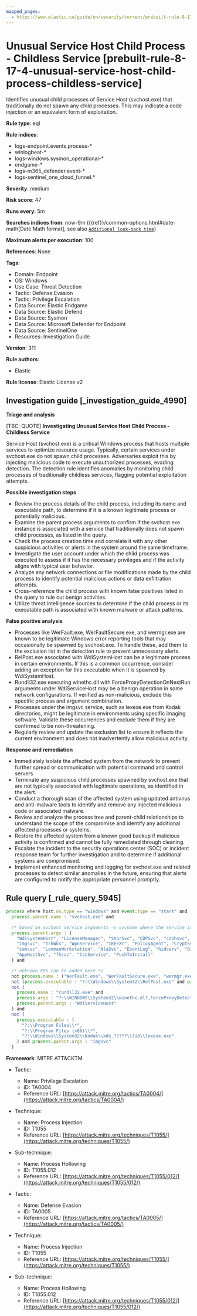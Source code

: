 ```yaml
---
mapped_pages:
  - https://www.elastic.co/guide/en/security/current/prebuilt-rule-8-17-4-unusual-service-host-child-process-childless-service.html
---
```


# Unusual Service Host Child Process - Childless Service [prebuilt-rule-8-17-4-unusual-service-host-child-process-childless-service]

Identifies unusual child processes of Service Host (svchost.exe) that traditionally do not spawn any child processes. This may indicate a code injection or an equivalent form of exploitation.

**Rule type**: eql

**Rule indices**:

* logs-endpoint.events.process-*
* winlogbeat-*
* logs-windows.sysmon_operational-*
* endgame-*
* logs-m365_defender.event-*
* logs-sentinel_one_cloud_funnel.*

**Severity**: medium

**Risk score**: 47

**Runs every**: 5m

**Searches indices from**: now-9m ({{ref}}/common-options.html#date-math[Date Math format], see also [`Additional look-back time`](docs-content://solutions/security/detect-and-alert/create-detection-rule.md#rule-schedule))

**Maximum alerts per execution**: 100

**References**: None

**Tags**:

* Domain: Endpoint
* OS: Windows
* Use Case: Threat Detection
* Tactic: Defense Evasion
* Tactic: Privilege Escalation
* Data Source: Elastic Endgame
* Data Source: Elastic Defend
* Data Source: Sysmon
* Data Source: Microsoft Defender for Endpoint
* Data Source: SentinelOne
* Resources: Investigation Guide

**Version**: 311

**Rule authors**:

* Elastic

**Rule license**: Elastic License v2

## Investigation guide [_investigation_guide_4990]

**Triage and analysis**

[TBC: QUOTE]
**Investigating Unusual Service Host Child Process - Childless Service**

Service Host (svchost.exe) is a critical Windows process that hosts multiple services to optimize resource usage. Typically, certain services under svchost.exe do not spawn child processes. Adversaries exploit this by injecting malicious code to execute unauthorized processes, evading detection. The detection rule identifies anomalies by monitoring child processes of traditionally childless services, flagging potential exploitation attempts.

**Possible investigation steps**

* Review the process details of the child process, including its name and executable path, to determine if it is a known legitimate process or potentially malicious.
* Examine the parent process arguments to confirm if the svchost.exe instance is associated with a service that traditionally does not spawn child processes, as listed in the query.
* Check the process creation time and correlate it with any other suspicious activities or alerts in the system around the same timeframe.
* Investigate the user account under which the child process was executed to assess if it has the necessary privileges and if the activity aligns with typical user behavior.
* Analyze any network connections or file modifications made by the child process to identify potential malicious actions or data exfiltration attempts.
* Cross-reference the child process with known false positives listed in the query to rule out benign activities.
* Utilize threat intelligence sources to determine if the child process or its executable path is associated with known malware or attack patterns.

**False positive analysis**

* Processes like WerFault.exe, WerFaultSecure.exe, and wermgr.exe are known to be legitimate Windows error reporting tools that may occasionally be spawned by svchost.exe. To handle these, add them to the exclusion list in the detection rule to prevent unnecessary alerts.
* RelPost.exe associated with WdiSystemHost can be a legitimate process in certain environments. If this is a common occurrence, consider adding an exception for this executable when it is spawned by WdiSystemHost.
* Rundll32.exe executing winethc.dll with ForceProxyDetectionOnNextRun arguments under WdiServiceHost may be a benign operation in some network configurations. If verified as non-malicious, exclude this specific process and argument combination.
* Processes under the imgsvc service, such as lexexe.exe from Kodak directories, might be legitimate in environments using specific imaging software. Validate these occurrences and exclude them if they are confirmed to be non-threatening.
* Regularly review and update the exclusion list to ensure it reflects the current environment and does not inadvertently allow malicious activity.

**Response and remediation**

* Immediately isolate the affected system from the network to prevent further spread or communication with potential command and control servers.
* Terminate any suspicious child processes spawned by svchost.exe that are not typically associated with legitimate operations, as identified in the alert.
* Conduct a thorough scan of the affected system using updated antivirus and anti-malware tools to identify and remove any injected malicious code or associated malware.
* Review and analyze the process tree and parent-child relationships to understand the scope of the compromise and identify any additional affected processes or systems.
* Restore the affected system from a known good backup if malicious activity is confirmed and cannot be fully remediated through cleaning.
* Escalate the incident to the security operations center (SOC) or incident response team for further investigation and to determine if additional systems are compromised.
* Implement enhanced monitoring and logging for svchost.exe and related processes to detect similar anomalies in the future, ensuring that alerts are configured to notify the appropriate personnel promptly.


## Rule query [_rule_query_5945]

```js
process where host.os.type == "windows" and event.type == "start" and
  process.parent.name : "svchost.exe" and

  /* based on svchost service arguments -s svcname where the service is known to be childless */
  process.parent.args : (
    "WdiSystemHost", "LicenseManager", "StorSvc", "CDPSvc", "cdbhsvc", "BthAvctpSvc", "SstpSvc", "WdiServiceHost",
    "imgsvc", "TrkWks", "WpnService", "IKEEXT", "PolicyAgent", "CryptSvc", "netprofm", "ProfSvc", "StateRepository",
    "camsvc", "LanmanWorkstation", "NlaSvc", "EventLog", "hidserv", "DisplayEnhancementService", "ShellHWDetection",
    "AppHostSvc", "fhsvc", "CscService", "PushToInstall"
  ) and

  /* unknown FPs can be added here */
  not process.name : ("WerFault.exe", "WerFaultSecure.exe", "wermgr.exe") and
  not (process.executable : "?:\\Windows\\System32\\RelPost.exe" and process.parent.args : "WdiSystemHost") and
  not (
    process.name : "rundll32.exe" and
    process.args : "?:\\WINDOWS\\System32\\winethc.dll,ForceProxyDetectionOnNextRun" and
    process.parent.args : "WdiServiceHost"
  ) and
  not (
    process.executable : (
      "?:\\Program Files\\*",
      "?:\\Program Files (x86)\\*",
      "?:\\Windows\\System32\\Kodak\\kds_?????\\lib\\lexexe.exe"
    ) and process.parent.args : "imgsvc"
  )
```

**Framework**: MITRE ATT&CKTM

* Tactic:

    * Name: Privilege Escalation
    * ID: TA0004
    * Reference URL: [https://attack.mitre.org/tactics/TA0004/](https://attack.mitre.org/tactics/TA0004/)

* Technique:

    * Name: Process Injection
    * ID: T1055
    * Reference URL: [https://attack.mitre.org/techniques/T1055/](https://attack.mitre.org/techniques/T1055/)

* Sub-technique:

    * Name: Process Hollowing
    * ID: T1055.012
    * Reference URL: [https://attack.mitre.org/techniques/T1055/012/](https://attack.mitre.org/techniques/T1055/012/)

* Tactic:

    * Name: Defense Evasion
    * ID: TA0005
    * Reference URL: [https://attack.mitre.org/tactics/TA0005/](https://attack.mitre.org/tactics/TA0005/)

* Technique:

    * Name: Process Injection
    * ID: T1055
    * Reference URL: [https://attack.mitre.org/techniques/T1055/](https://attack.mitre.org/techniques/T1055/)

* Sub-technique:

    * Name: Process Hollowing
    * ID: T1055.012
    * Reference URL: [https://attack.mitre.org/techniques/T1055/012/](https://attack.mitre.org/techniques/T1055/012/)



